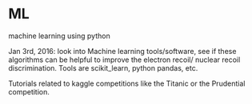 # ML
machine learning using python

Jan 3rd, 2016:
look into Machine learning tools/software, see if these algorithms can be helpful to improve the electron recoil/ nuclear recoil discrimination.
Tools are scikit_learn, python pandas, etc.

Tutorials related to kaggle competitions like the Titanic or the Prudential competition.

